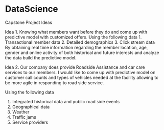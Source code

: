 # DataScience

Capstone Project Ideas

Idea 1.
Knowing what members want before they do and come up with predictive model with customized offers. 
Using the following data
      1. Transactional member data
      2. Detailed demographics
      3. Click stream data
 By obtaining real time information regarding the member location, age, gender and online activity of both historical and future interests and analyze the data build the predictive model.

Idea 2.
Our company does provide Roadside Assistance and car care services to our members. 
I would like to come up with predictive model on customer call counts and types of vehicles needed at the facility allowing to be more agile in responding to road side service.

Using the following data
   1. Integrated historical data and public road side events
   2. Geographical data
   3. Weather
   4. Traffic jams
   5. Service providers

